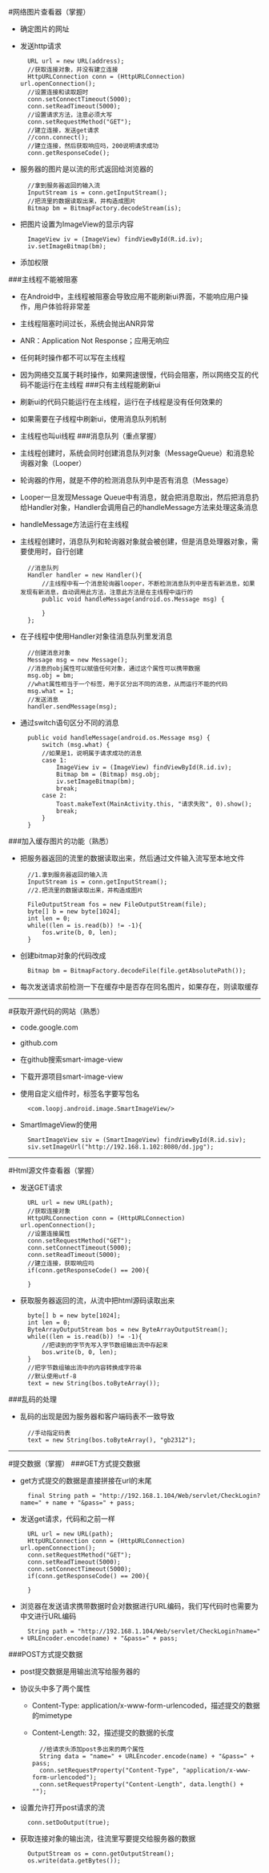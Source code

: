 #网络图片查看器（掌握）
* 确定图片的网址
* 发送http请求
		
    	URL url = new URL(address);
    	//获取连接对象，并没有建立连接
    	HttpURLConnection conn = (HttpURLConnection) url.openConnection();
    	//设置连接和读取超时
    	conn.setConnectTimeout(5000);
    	conn.setReadTimeout(5000);
    	//设置请求方法，注意必须大写
    	conn.setRequestMethod("GET");
    	//建立连接，发送get请求
		//conn.connect();
    	//建立连接，然后获取响应吗，200说明请求成功
    	conn.getResponseCode();
* 服务器的图片是以流的形式返回给浏览器的 

    	//拿到服务器返回的输入流
    	InputStream is = conn.getInputStream();
    	//把流里的数据读取出来，并构造成图片
    	Bitmap bm = BitmapFactory.decodeStream(is);
* 把图片设置为ImageView的显示内容

		ImageView iv = (ImageView) findViewById(R.id.iv);
   		iv.setImageBitmap(bm);
* 添加权限

###主线程不能被阻塞
* 在Android中，主线程被阻塞会导致应用不能刷新ui界面，不能响应用户操作，用户体验将非常差
* 主线程阻塞时间过长，系统会抛出ANR异常
* ANR：Application Not Response；应用无响应
* 任何耗时操作都不可以写在主线程
* 因为网络交互属于耗时操作，如果网速很慢，代码会阻塞，所以网络交互的代码不能运行在主线程
###只有主线程能刷新ui
* 刷新ui的代码只能运行在主线程，运行在子线程是没有任何效果的
* 如果需要在子线程中刷新ui，使用消息队列机制
* 主线程也叫ui线程
###消息队列（重点掌握）
* 主线程创建时，系统会同时创建消息队列对象（MessageQueue）和消息轮询器对象（Looper）
* 轮询器的作用，就是不停的检测消息队列中是否有消息（Message）
* Looper一旦发现Message Queue中有消息，就会把消息取出，然后把消息扔给Handler对象，Handler会调用自己的handleMessage方法来处理这条消息
* handleMessage方法运行在主线程
* 主线程创建时，消息队列和轮询器对象就会被创建，但是消息处理器对象，需要使用时，自行创建

		//消息队列
		Handler handler = new Handler(){
			//主线程中有一个消息轮询器looper，不断检测消息队列中是否有新消息，如果发现有新消息，自动调用此方法，注意此方法是在主线程中运行的
			public void handleMessage(android.os.Message msg) {
		
			}
		};
* 在子线程中使用Handler对象往消息队列里发消息

		//创建消息对象
		Message msg = new Message();
    	//消息的obj属性可以赋值任何对象，通过这个属性可以携带数据
		msg.obj = bm;
    	//what属性相当于一个标签，用于区分出不同的消息，从而运行不能的代码
		msg.what = 1;
    	//发送消息
    	handler.sendMessage(msg);
* 通过switch语句区分不同的消息

		public void handleMessage(android.os.Message msg) {
			switch (msg.what) {
			//如果是1，说明属于请求成功的消息
			case 1:
				ImageView iv = (ImageView) findViewById(R.id.iv);
				Bitmap bm = (Bitmap) msg.obj;
				iv.setImageBitmap(bm);
				break;
			case 2:
				Toast.makeText(MainActivity.this, "请求失败", 0).show();
				break;
			}		
		}
###加入缓存图片的功能（熟悉）
* 把服务器返回的流里的数据读取出来，然后通过文件输入流写至本地文件

		//1.拿到服务器返回的输入流
	    InputStream is = conn.getInputStream();
	    //2.把流里的数据读取出来，并构造成图片
	    					
	    FileOutputStream fos = new FileOutputStream(file);
	    byte[] b = new byte[1024];
	    int len = 0;
	    while((len = is.read(b)) != -1){
	    	fos.write(b, 0, len);
	    }
* 创建bitmap对象的代码改成

		Bitmap bm = BitmapFactory.decodeFile(file.getAbsolutePath());
* 每次发送请求前检测一下在缓存中是否存在同名图片，如果存在，则读取缓存

---
#获取开源代码的网站（熟悉）
* code.google.com
* github.com
* 在github搜索smart-image-view
* 下载开源项目smart-image-view
* 使用自定义组件时，标签名字要写包名

		<com.loopj.android.image.SmartImageView/>
* SmartImageView的使用

		SmartImageView siv = (SmartImageView) findViewById(R.id.siv);
		siv.setImageUrl("http://192.168.1.102:8080/dd.jpg");

---
#Html源文件查看器（掌握）
* 发送GET请求

		URL url = new URL(path);
		//获取连接对象
		HttpURLConnection conn = (HttpURLConnection) url.openConnection();
		//设置连接属性
		conn.setRequestMethod("GET");
		conn.setConnectTimeout(5000);
		conn.setReadTimeout(5000);
		//建立连接，获取响应吗
		if(conn.getResponseCode() == 200){
				
		}
* 获取服务器返回的流，从流中把html源码读取出来

		byte[] b = new byte[1024];
		int len = 0;
		ByteArrayOutputStream bos = new ByteArrayOutputStream();
		while((len = is.read(b)) != -1){
			//把读到的字节先写入字节数组输出流中存起来
			bos.write(b, 0, len);
		}
		//把字节数组输出流中的内容转换成字符串
		//默认使用utf-8
		text = new String(bos.toByteArray());
###乱码的处理
* 乱码的出现是因为服务器和客户端码表不一致导致
		
		//手动指定码表
		text = new String(bos.toByteArray(), "gb2312");

---
#提交数据（掌握）
###GET方式提交数据
* get方式提交的数据是直接拼接在url的末尾

		final String path = "http://192.168.1.104/Web/servlet/CheckLogin?name=" + name + "&pass=" + pass;

* 发送get请求，代码和之前一样

		URL url = new URL(path);
		HttpURLConnection conn = (HttpURLConnection) url.openConnection();
		conn.setRequestMethod("GET");
		conn.setReadTimeout(5000);
		conn.setConnectTimeout(5000);
		if(conn.getResponseCode() == 200){

		}
* 浏览器在发送请求携带数据时会对数据进行URL编码，我们写代码时也需要为中文进行URL编码

		String path = "http://192.168.1.104/Web/servlet/CheckLogin?name=" + URLEncoder.encode(name) + "&pass=" + pass;
###POST方式提交数据
* post提交数据是用输出流写给服务器的
* 协议头中多了两个属性
	* Content-Type: application/x-www-form-urlencoded，描述提交的数据的mimetype
	* Content-Length: 32，描述提交的数据的长度

			//给请求头添加post多出来的两个属性
			String data = "name=" + URLEncoder.encode(name) + "&pass=" + pass;
			conn.setRequestProperty("Content-Type", "application/x-www-form-urlencoded");
			conn.setRequestProperty("Content-Length", data.length() + "");

* 设置允许打开post请求的流

		conn.setDoOutput(true);

* 获取连接对象的输出流，往流里写要提交给服务器的数据

		OutputStream os = conn.getOutputStream();
		os.write(data.getBytes());


